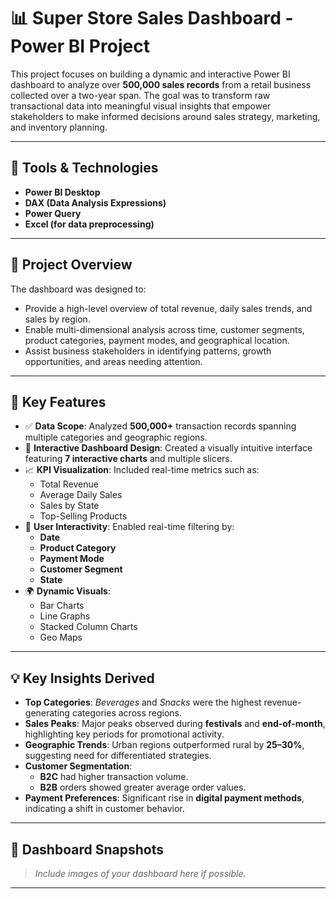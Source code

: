 # 📊 Super Store Sales Dashboard - Power BI Project

This project focuses on building a dynamic and interactive Power BI dashboard to analyze over **500,000 sales records** from a retail business collected over a two-year span. The goal was to transform raw transactional data into meaningful visual insights that empower stakeholders to make informed decisions around sales strategy, marketing, and inventory planning.

---

## 🔧 Tools & Technologies
- **Power BI Desktop**
- **DAX (Data Analysis Expressions)**
- **Power Query**
- **Excel (for data preprocessing)**

---

## 🧠 Project Overview

The dashboard was designed to:
- Provide a high-level overview of total revenue, daily sales trends, and sales by region.
- Enable multi-dimensional analysis across time, customer segments, product categories, payment modes, and geographical location.
- Assist business stakeholders in identifying patterns, growth opportunities, and areas needing attention.

---

## 📌 Key Features

- ✅ **Data Scope**: Analyzed **500,000+** transaction records spanning multiple categories and geographic regions.
- 🎨 **Interactive Dashboard Design**: Created a visually intuitive interface featuring **7 interactive charts** and multiple slicers.
- 📈 **KPI Visualization**: Included real-time metrics such as:
  - Total Revenue
  - Average Daily Sales
  - Sales by State
  - Top-Selling Products
- 🔄 **User Interactivity**: Enabled real-time filtering by:
  - **Date**
  - **Product Category**
  - **Payment Mode**
  - **Customer Segment**
  - **State**
- 🌍 **Dynamic Visuals**:
  - Bar Charts
  - Line Graphs
  - Stacked Column Charts
  - Geo Maps

---

## 💡 Key Insights Derived

- **Top Categories**: _Beverages_ and _Snacks_ were the highest revenue-generating categories across regions.
- **Sales Peaks**: Major peaks observed during **festivals** and **end-of-month**, highlighting key periods for promotional activity.
- **Geographic Trends**: Urban regions outperformed rural by **25–30%**, suggesting need for differentiated strategies.
- **Customer Segmentation**: 
  - **B2C** had higher transaction volume.
  - **B2B** orders showed greater average order values.
- **Payment Preferences**: Significant rise in **digital payment methods**, indicating a shift in customer behavior.

---

## 📸 Dashboard Snapshots

> _Include images of your dashboard here if possible._

---

